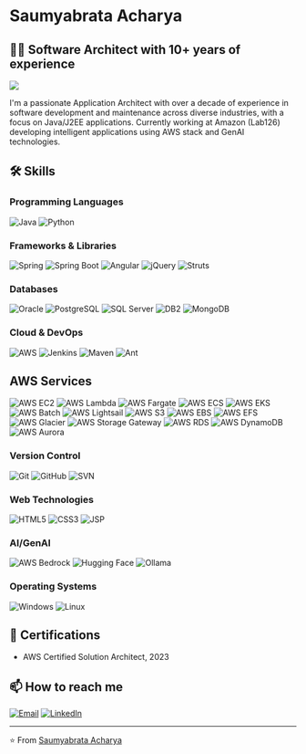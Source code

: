 
# Saumyabrata Acharya

## 👨‍💻 Software Architect with 10+ years of experience

![](https://komarev.com/ghpvc/?username=your-github-username&abbreviated=true)

I'm a passionate Application Architect with over a decade of experience in software development and maintenance across diverse industries, with a focus on Java/J2EE applications. Currently working at Amazon (Lab126) developing intelligent applications using AWS stack and GenAI technologies.

## 🛠️ Skills

### Programming Languages
![Java](https://img.shields.io/badge/Java-ED8B00?style=for-the-badge&logo=java&logoColor=white)
![Python](https://img.shields.io/badge/Python-3776AB?style=for-the-badge&logo=python&logoColor=white)

### Frameworks & Libraries
![Spring](https://img.shields.io/badge/Spring-6DB33F?style=for-the-badge&logo=spring&logoColor=white)
![Spring Boot](https://img.shields.io/badge/Spring_Boot-6DB33F?style=for-the-badge&logo=spring-boot&logoColor=white)
![Angular](https://img.shields.io/badge/Angular-DD0031?style=for-the-badge&logo=angular&logoColor=white)
![jQuery](https://img.shields.io/badge/jQuery-0769AD?style=for-the-badge&logo=jquery&logoColor=white)
![Struts](https://img.shields.io/badge/Struts-007396?style=for-the-badge&logo=apache&logoColor=white)

### Databases
![Oracle](https://img.shields.io/badge/Oracle-F80000?style=for-the-badge&logo=oracle&logoColor=white)
![PostgreSQL](https://img.shields.io/badge/PostgreSQL-316192?style=for-the-badge&logo=postgresql&logoColor=white)
![SQL Server](https://img.shields.io/badge/Microsoft_SQL_Server-CC2927?style=for-the-badge&logo=microsoft-sql-server&logoColor=white)
![DB2](https://img.shields.io/badge/DB2-052FAD?style=for-the-badge&logo=ibm&logoColor=white)
![MongoDB](https://img.shields.io/badge/MongoDB-4EA94B?style=for-the-badge&logo=mongodb&logoColor=white)

### Cloud & DevOps
![AWS](https://img.shields.io/badge/AWS-232F3E?style=for-the-badge&logo=amazon-aws&logoColor=white)
![Jenkins](https://img.shields.io/badge/Jenkins-D24939?style=for-the-badge&logo=jenkins&logoColor=white)
![Maven](https://img.shields.io/badge/Maven-C71A36?style=for-the-badge&logo=apache-maven&logoColor=white)
![Ant](https://img.shields.io/badge/Ant-A81C7D?style=for-the-badge&logo=apache-ant&logoColor=white)

## AWS Services

![AWS EC2](https://img.shields.io/badge/AWS_EC2-FF9900?style=for-the-badge&logo=amazon-ec2&logoColor=white)
![AWS Lambda](https://img.shields.io/badge/AWS_Lambda-FF9900?style=for-the-badge&logo=aws-lambda&logoColor=white)
![AWS Fargate](https://img.shields.io/badge/AWS_Fargate-FF9900?style=for-the-badge&logo=amazon-aws&logoColor=white)
![AWS ECS](https://img.shields.io/badge/AWS_ECS-FF9900?style=for-the-badge&logo=amazon-ecs&logoColor=white)
![AWS EKS](https://img.shields.io/badge/AWS_EKS-FF9900?style=for-the-badge&logo=amazon-eks&logoColor=white)
![AWS Batch](https://img.shields.io/badge/AWS_Batch-FF9900?style=for-the-badge&logo=amazon-aws&logoColor=white)
![AWS Lightsail](https://img.shields.io/badge/AWS_Lightsail-FF9900?style=for-the-badge&logo=amazon-aws&logoColor=white)
![AWS S3](https://img.shields.io/badge/AWS_S3-569A31?style=for-the-badge&logo=amazon-s3&logoColor=white)
![AWS EBS](https://img.shields.io/badge/AWS_EBS-FF9900?style=for-the-badge&logo=amazon-aws&logoColor=white)
![AWS EFS](https://img.shields.io/badge/AWS_EFS-FF9900?style=for-the-badge&logo=amazon-aws&logoColor=white)
![AWS Glacier](https://img.shields.io/badge/AWS_Glacier-FF9900?style=for-the-badge&logo=amazon-aws&logoColor=white)
![AWS Storage Gateway](https://img.shields.io/badge/AWS_Storage_Gateway-FF9900?style=for-the-badge&logo=amazon-aws&logoColor=white)
![AWS RDS](https://img.shields.io/badge/AWS_RDS-527FFF?style=for-the-badge&logo=amazon-rds&logoColor=white)
![AWS DynamoDB](https://img.shields.io/badge/AWS_DynamoDB-4053D6?style=for-the-badge&logo=amazon-dynamodb&logoColor=white)
![AWS Aurora](https://img.shields.io/badge/AWS_Aurora-FF9900?style=for-the-badge&logo=amazon-aws&logoColor=white)



### Version Control
![Git](https://img.shields.io/badge/Git-F05032?style=for-the-badge&logo=git&logoColor=white)
![GitHub](https://img.shields.io/badge/GitHub-100000?style=for-the-badge&logo=github&logoColor=white)
![SVN](https://img.shields.io/badge/SVN-809CC9?style=for-the-badge&logo=subversion&logoColor=white)

### Web Technologies
![HTML5](https://img.shields.io/badge/HTML5-E34F26?style=for-the-badge&logo=html5&logoColor=white)
![CSS3](https://img.shields.io/badge/CSS3-1572B6?style=for-the-badge&logo=css3&logoColor=white)
![JSP](https://img.shields.io/badge/JSP-007396?style=for-the-badge&logo=java&logoColor=white)

### AI/GenAI
![AWS Bedrock](https://img.shields.io/badge/AWS_Bedrock-232F3E?style=for-the-badge&logo=amazon-aws&logoColor=white)
![Hugging Face](https://img.shields.io/badge/Hugging_Face-FFD21E?style=for-the-badge&logo=huggingface&logoColor=black)
![Ollama](https://img.shields.io/badge/Ollama-04A73B?style=for-the-badge&logo=ollama&logoColor=white)

### Operating Systems
![Windows](https://img.shields.io/badge/Windows-0078D6?style=for-the-badge&logo=windows&logoColor=white)
![Linux](https://img.shields.io/badge/Linux-FCC624?style=for-the-badge&logo=linux&logoColor=black)



## 📜 Certifications
- AWS Certified Solution Architect, 2023

## 📫 How to reach me
[![Email](https://img.shields.io/badge/Email-D14836?style=for-the-badge&logo=gmail&logoColor=white)](mailto:saumyabrata.acharya@gmail.com)
[![LinkedIn](https://img.shields.io/badge/LinkedIn-0077B5?style=for-the-badge&logo=linkedin&logoColor=white)](https://www.linkedin.com/in/saumyabrata-acharya)


---
⭐️ From [Saumyabrata Acharya](https://github.com/diszhappy)
<!--
**diszhappy/diszhappy** is a ✨ _special_ ✨ repository because its `README.md` (this file) appears on your GitHub profile.

Here are some ideas to get you started:

- 🔭 I’m currently working on ...
- 🌱 I’m currently learning ...
- 👯 I’m looking to collaborate on ...
- 🤔 I’m looking for help with ...
- 💬 Ask me about ...
- 📫 How to reach me: ...
- 😄 Pronouns: ...
- ⚡ Fun fact: ...
-->
